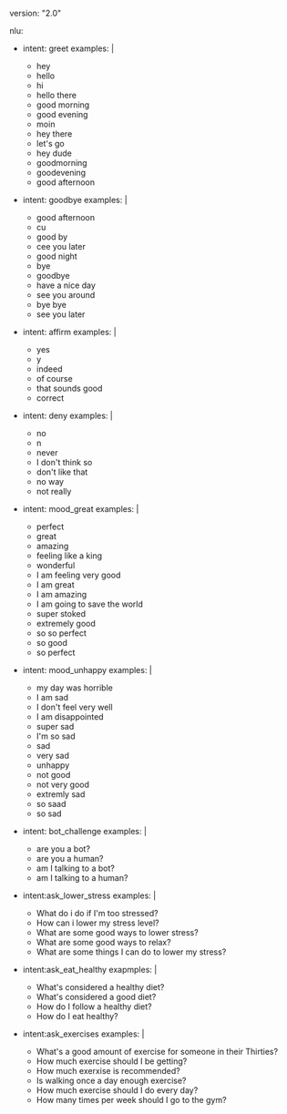 version: "2.0"

nlu:
- intent: greet
  examples: |
    - hey
    - hello
    - hi
    - hello there
    - good morning
    - good evening
    - moin
    - hey there
    - let's go
    - hey dude
    - goodmorning
    - goodevening
    - good afternoon

- intent: goodbye
  examples: |
    - good afternoon
    - cu
    - good by
    - cee you later
    - good night
    - bye
    - goodbye
    - have a nice day
    - see you around
    - bye bye
    - see you later

- intent: affirm
  examples: |
    - yes
    - y
    - indeed
    - of course
    - that sounds good
    - correct

- intent: deny
  examples: |
    - no
    - n
    - never
    - I don't think so
    - don't like that
    - no way
    - not really

- intent: mood_great
  examples: |
    - perfect
    - great
    - amazing
    - feeling like a king
    - wonderful
    - I am feeling very good
    - I am great
    - I am amazing
    - I am going to save the world
    - super stoked
    - extremely good
    - so so perfect
    - so good
    - so perfect

- intent: mood_unhappy
  examples: |
    - my day was horrible
    - I am sad
    - I don't feel very well
    - I am disappointed
    - super sad
    - I'm so sad
    - sad
    - very sad
    - unhappy
    - not good
    - not very good
    - extremly sad
    - so saad
    - so sad

- intent: bot_challenge
  examples: |
    - are you a bot?
    - are you a human?
    - am I talking to a bot?
    - am I talking to a human?

- intent:ask_lower_stress
  examples: |
    - What do i do if I'm too stressed?
    - How can i lower my stress level?
    - What are some good ways to lower stress?
    - What are some good ways to relax?
    - What are some things I can do to lower my stress?

- intent:ask_eat_healthy
  exapmples: |
    - What's considered a healthy diet?
    - What's considered a good diet?
    - How do I follow a healthy diet?
    - How do I eat healthy?

- intent:ask_exercises
  examples: |
    - What's a good amount of exercise for someone in their Thirties?
    - How much exercise should I be getting?
    - How much exerxise is recommended?
    - Is walking once a day enough exercise?
    - How much exercise should I do every day?
    - How many times per week should I go to the gym?

